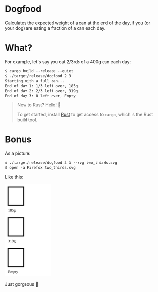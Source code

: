 # Dogfood

Calculates the expected weight of a can at the end of the day, if you (or your dog) are eating a fraction of a can each day.

# What?

For example, let's say you eat 2/3rds of a 400g can each day:

```
$ cargo build --release --quiet
$ ./target/release/dogfood 2 3
Starting with a full can...
End of day 1: 1/3 left over, 185g
End of day 2: 2/3 left over, 319g
End of day 3: 0 left over, Empty
```


> New to Rust?  Hello! :wave:
>  
> To get started, install [Rust](https://www.rust-lang.org/tools/install) to get access to `cargo`, which is the Rust build tool.


# Bonus

As a picture:

```
$ ./target/release/dogfood 2 3 --svg two_thirds.svg
$ open -a Firefox two_thirds.svg
```

Like this:

<img src="two_thirds.svg" width="150">

Just gorgeous :tada:
